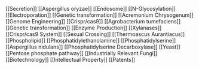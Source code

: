 [[Secretion]]
[[Aspergillus oryzae]]
[[Endosome]]
[[N-Glycosylation]]
[[Electroporation]]
[[Genetic transformation]]
[[Acremonium Chrysogenum]]
[[Genome Engineering]]
[[Crispr/cas9]]
[[Agrobacterium tumefaciens]]
[[Genetic transformation]]
[[Enzyme Production]]
[[Xylanases]]
[[Crispr/cas9 System]]
[[Sexual Crossing]]
[[Thermoascus Aurantiacus]]
[[Phospholipid]]
[[Phosphatidylethanolamine]]
[[Phosphatidylserine]]
[[Aspergillus nidulans]]
[[Phosphatidylserine Decarboxylase]]
[[Yeast]]
[[Pentose phosphate pathway]]
[[Industrially Relevant Fungi]]
[[Biotechnology]]
[[Intellectual Property]]
[[Patents]]
